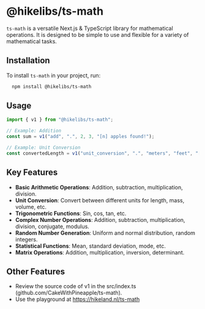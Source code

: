 # @hikelibs/ts-math

`ts-math` is a versatile Next.js & TypeScript library for mathematical operations. It is designed to be simple to use and flexible for a variety of mathematical tasks.

## Installation

To install `ts-math` in your project, run:

```bash
  npm install @hikelibs/ts-math
```

## Usage
```typescript
import { v1 } from "@hikelibs/ts-math";

// Example: Addition
const sum = v1("add", ".", 2, 3, "[n] apples found!");

// Example: Unit Conversion
const convertedLength = v1("unit_conversion", ".", "meters", "feet", "[n] ft");
```

## Key Features
- **Basic Arithmetic Operations**: Addition, subtraction, multiplication, division.
- **Unit Conversion**: Convert between different units for length, mass, volume, etc.
- **Trigonometric Functions**: Sin, cos, tan, etc.
- **Complex Number Operations**: Addition, subtraction, multiplication, division, conjugate, modulus.
- **Random Number Generation**: Uniform and normal distribution, random integers.
- **Statistical Functions**: Mean, standard deviation, mode, etc.
- **Matrix Operations**: Addition, multiplication, inversion, determinant.

## Other Features
- Review the source code of v1 in the src/index.ts (github.com/CakeWithPineapple/ts-math).
- Use the playground at https://hikeland.nl/ts-math